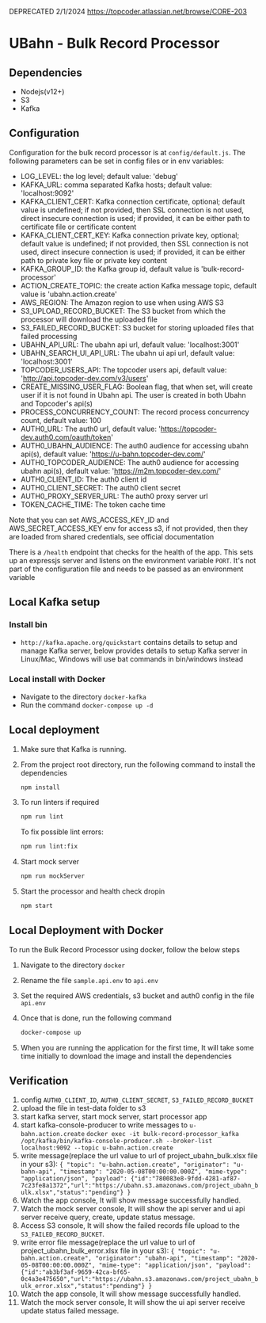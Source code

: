 DEPRECATED 2/1/2024 https://topcoder.atlassian.net/browse/CORE-203

# UBahn - Bulk Record Processor

## Dependencies

- Nodejs(v12+)
- S3
- Kafka

## Configuration

Configuration for the bulk record processor is at `config/default.js`.
The following parameters can be set in config files or in env variables:

- LOG_LEVEL: the log level; default value: 'debug'
- KAFKA_URL: comma separated Kafka hosts; default value: 'localhost:9092'
- KAFKA_CLIENT_CERT: Kafka connection certificate, optional; default value is undefined;
    if not provided, then SSL connection is not used, direct insecure connection is used;
    if provided, it can be either path to certificate file or certificate content
- KAFKA_CLIENT_CERT_KEY: Kafka connection private key, optional; default value is undefined;
    if not provided, then SSL connection is not used, direct insecure connection is used;
    if provided, it can be either path to private key file or private key content
- KAFKA_GROUP_ID: the Kafka group id, default value is 'bulk-record-processor'
- ACTION_CREATE_TOPIC: the create action Kafka message topic, default value is 'ubahn.action.create'
- AWS_REGION: The Amazon region to use when using AWS S3
- S3_UPLOAD_RECORD_BUCKET: The S3 bucket from which the processor will download the uploaded file
- S3_FAILED_RECORD_BUCKET: S3 bucket for storing uploaded files that failed processing
- UBAHN_API_URL: The ubahn api url, default value: 'localhost:3001'
- UBAHN_SEARCH_UI_API_URL: The ubahn ui api url, default value: 'localhost:3001'
- TOPCODER_USERS_API: The topcoder users api, default value: 'http://api.topcoder-dev.com/v3/users'
- CREATE_MISSING_USER_FLAG: Boolean flag, that when set, will create user if it is not found in Ubahn api. The user is created in both Ubahn and Topcoder's api(s)
- PROCESS_CONCURRENCY_COUNT: The record process concurrency count, default value: 100
- AUTH0_URL: The auth0 url, default value: 'https://topcoder-dev.auth0.com/oauth/token'
- AUTH0_UBAHN_AUDIENCE: The auth0 audience for accessing ubahn api(s), default value: 'https://u-bahn.topcoder-dev.com/'
- AUTH0_TOPCODER_AUDIENCE: The auth0 audience for accessing ubahn api(s), default value: 'https://m2m.topcoder-dev.com/'
- AUTH0_CLIENT_ID: The auth0 client id
- AUTH0_CLIENT_SECRET: The auth0 client secret
- AUTH0_PROXY_SERVER_URL: The auth0 proxy server url
- TOKEN_CACHE_TIME: The token cache time

Note that you can set AWS_ACCESS_KEY_ID and AWS_SECRET_ACCESS_KEY env for access s3, if not provided, then they are loaded from shared credentials, see official documentation

There is a `/health` endpoint that checks for the health of the app. This sets up an expressjs server and listens on the environment variable `PORT`. It's not part of the configuration file and needs to be passed as an environment variable

## Local Kafka setup

### Install bin

- `http://kafka.apache.org/quickstart` contains details to setup and manage Kafka server,
  below provides details to setup Kafka server in Linux/Mac, Windows will use bat commands in bin/windows instead

### Local install with Docker

- Navigate to the directory `docker-kafka`
- Run the command `docker-compose up -d`

## Local deployment

1. Make sure that Kafka is running.

2. From the project root directory, run the following command to install the dependencies

    ```bash
    npm install
    ```

3. To run linters if required

    ```bash
    npm run lint
    ```

    To fix possible lint errors:

    ```bash
    npm run lint:fix
    ```

4. Start mock server

    ```bash
    npm run mockServer
    ```

5. Start the processor and health check dropin

    ```bash
    npm start
    ```

## Local Deployment with Docker

To run the Bulk Record Processor using docker, follow the below steps

1. Navigate to the directory `docker`

2. Rename the file `sample.api.env` to `api.env`

3. Set the required AWS credentials, s3 bucket and auth0 config in the file `api.env`

4. Once that is done, run the following command

    ```bash
    docker-compose up
    ```

5. When you are running the application for the first time, It will take some time initially to download the image and install the dependencies

## Verification

1. config `AUTH0_CLIENT_ID`, `AUTH0_CLIENT_SECRET`, `S3_FAILED_RECORD_BUCKET`
2. upload the file in test-data folder to s3
3. start kafka server, start mock server, start processor app
4. start kafka-console-producer to write messages to `u-bahn.action.create`
  `docker exec -it bulk-record-processor_kafka /opt/kafka/bin/kafka-console-producer.sh --broker-list localhost:9092 --topic u-bahn.action.create`
5. write message(replace the url value to url of project_ubahn_bulk.xlsx file in your s3):
  `{ "topic": "u-bahn.action.create", "originator": "u-bahn-api", "timestamp": "2020-05-08T00:00:00.000Z", "mime-type": "application/json", "payload": {"id":"780083e8-9fdd-4281-af87-7c23fe8a1372","url":"https://ubahn.s3.amazonaws.com/project_ubahn_bulk.xlsx","status":"pending"} }`
6. Watch the app console, It will show message successfully handled.
7. Watch the mock server console, It will show the api server and ui api server receive query, create, update status message.
8. Access S3 console, It will show the failed records file upload to the `S3_FAILED_RECORD_BUCKET`.
9. write error file message(replace the url value to url of project_ubahn_bulk_error.xlsx file in your s3):
  `{ "topic": "u-bahn.action.create", "originator": "ubahn-api", "timestamp": "2020-05-08T00:00:00.000Z", "mime-type": "application/json", "payload": {"id":"ab3bf3af-9659-42ca-bf65-0c4a3e475650","url":"https://ubahn.s3.amazonaws.com/project_ubahn_bulk_error.xlsx","status":"pending"} }`
10. Watch the app console, It will show message successfully handled.
11. Watch the mock server console, It will show the ui api server receive update status failed message.

